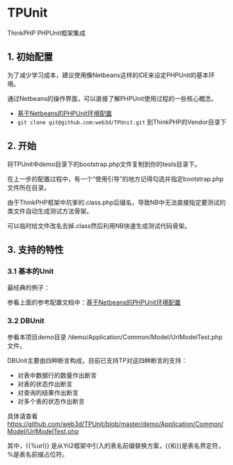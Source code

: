 # TPUnit

ThinkPHP PHPUnit框架集成

## 1. 初始配置

为了减少学习成本，建议使用像Netbeans这样的IDE来设定PHPUnit的基本环境。

通过Netbeans的操作界面，可以直接了解PHPUnit使用过程的一些核心概念。

  * [基于Netbeans的PHPUnit环境配置](http://www.cnblogs.com/x3d/p/phpunit-in-netbeans8.html)
  * ```git clone git@github.com:web3d/TPUnit.git```  到ThinkPHP的Vendor目录下


## 2. 开始

将TPUnit中demo目录下的bootstrap.php文件复制到你的tests目录下。

在上一步的配置过程中，有一个“使用引导”的地方记得勾选并指定bootstrap.php文件所在目录。

由于ThinkPHP框架中坑爹的.class.php后缀名，导致NB中无法直接指定要测试的类文件自动生成测试方法骨架。

可以临时给文件改名去掉.class然后利用NB快速生成测试代码骨架。

## 3. 支持的特性

### 3.1 基本的Unit

最经典的例子：

参看上面的参考配置文档中：[基于Netbeans的PHPUnit环境配置](http://www.cnblogs.com/x3d/p/phpunit-in-netbeans8.html)

### 3.2 DBUnit

参看本项目demo目录 /demo/Application/Common/Model/UrlModelTest.php 文件。

DBUnit主要由四种断言构成，目前已支持TP对这四种断言的支持：

* 对表中数据行的数量作出断言
* 对表的状态作出断言
* 对查询的结果作出断言
* 对多个表的状态作出断言

具体请查看<https://github.com/web3d/TPUnit/blob/master/demo/Application/Common/Model/UrlModelTest.php>

其中，{{%url}} 是从Yii2框架中引入的表名前缀替换方案，{{和}}是表名界定符，%是表名前缀占位符。